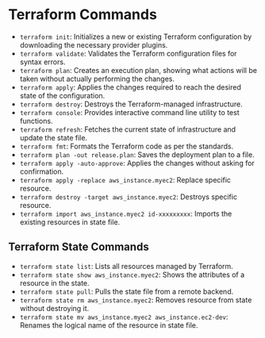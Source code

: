 # Terraform Commands

- `terraform init`: Initializes a new or existing Terraform configuration by downloading the necessary provider plugins.
- `terraform validate`: Validates the Terraform configuration files for syntax errors.
- `terraform plan`: Creates an execution plan, showing what actions will be taken without actually performing the changes.
- `terraform apply`: Applies the changes required to reach the desired state of the configuration.
- `terraform destroy`: Destroys the Terraform-managed infrastructure.
- `terraform console`: Provides interactive command line utility to test functions.
- `terraform refresh`: Fetches the current state of infrastructure and update the state file.
- `terraform fmt`: Formats the Terraform code as per the standards.
- `terraform plan -out release.plan`: Saves the deployment plan to a file.
- `terraform apply -auto-approve`: Applies the changes without asking for confirmation.
- `terraform apply -replace aws_instance.myec2`: Replace specific resource.
- `terraform destroy -target aws_instance.myec2`: Destroys specific resource.
- `terraform import aws_instance.myec2 id-xxxxxxxxx`: Imports the existing resources in state file.

## Terraform State Commands

- `terraform state list`: Lists all resources managed by Terraform.
- `terraform state show aws_instance.myec2`: Shows the attributes of a resource in the state.
- `terraform state pull`: Pulls the state file from a remote backend.
- `terraform state rm aws_instance.myec2`: Removes resource from state without destroying it.
- `terraform state mv aws_instance.myec2 aws_instance.ec2-dev`: Renames the logical name of the resource in state file.  
